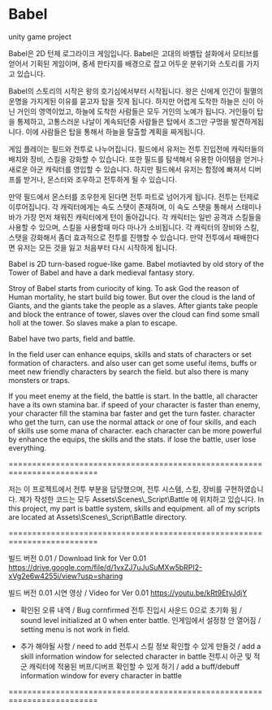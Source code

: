 # Babel
unity game project

Babel은 2D 턴제 로그라이크 게임입니다.
Babel은 고대의 바벨탑 설화에서 모티브를 얻어서 기획된 게임이며, 중세 판타지를 배경으로 잡고 어두운 분위기와 스토리를 가지고 있습니다.

Babel의 스토리의 시작은 왕의 호기심에서부터 시작됩니다. 왕은 신에게 인간이 필멸의 운명을 가지게된 이유를 묻고자 탑을 짓게 됩니다. 하지만 어렵게 도착한 하늘은 신이 아닌 거인의 영역이었고, 하늘에 도착한 사람들은 모두 거인의 노예가 됩니다. 거인들이 탑을 통제하고, 고통스러운 나날이 계속되던중 사람들은 탑에서 조그만 구멍을 발견하게됩니다. 이에 사람들은 탑을 통해서 하늘을 탈출할 계획을 짜게됩니다.

게임 플레이는 필드와 전투로 나누어집니다.
필드에서 유저는 전투 진입전에 캐릭터들의 배치와 장비, 스킬을 강화할 수 있습니다. 또한 필드를 탐색해서 유용한 아이템을 얻거나 새로운 아군 캐릭터를 영입할 수 있습니다.
하지만 필드에서 유저는 함정에 빠져서 디버프를 받거나, 몬스터와 조우하고 전투하게 될 수 있습니다.

만약 필드에서 몬스터를 조우한게 된다면 전투 파트로 넘어가게 됩니다. 전투는 턴제로 이루어집니다. 각 캐릭터에게는 속도 스탯이 존재하며, 이 속도 스탯을 통해서 스태미나 바가 가장 먼저 채워진 캐릭터에게 턴이 돌아갑니다. 각 캐릭터는 일반 공격과 스킬들을 사용할 수 있으며, 스킬을 사용할때 마다 마나가 소비됩니다. 각 캐릭터의 장비와 스킬, 스탯을 강화해서 좀더 효과적으로 전투를 진행할 수 있습니다. 만약 전투에서 패배한다면 유저는 모든 것을 잃고 처음부터 다시 시작하게 됩니다.

Babel is 2D turn-based rogue-like game.
Babel motiavted by old story of the Tower of Babel and have a dark medieval fantasy story.

Stroy of Babel starts from curiocity of king. To ask God the reason of Human mortality, he start build big tower. But over the cloud is the land of Giants, and the giants take the people as a slaves. After giants take people and block the entrance of tower, slaves over the cloud can find some small holl at the tower. So slaves make a plan to escape.

Babel have two parts, field and battle.

In the field user can enhance equips, skills and stats of characters or set formation of characters. and also user can get some useful items, buffs or meet new friendly characters by search the field. but also there is many monsters or traps.

If you meet enemy at the field, the battle is start. In the battle, all character have a its own stamina bar. if speed of your character is faster than enemy, your character fill the stamina bar faster and get the turn faster. character who get the turn, can use the normal attack or one of four skills, and each of skills use some mana of character. each character can be more powerful by enhance the equips, the skills and the stats. if lose the battle, user lose everything.

=========================================================================

저는 이 프로젝트에서 전투 부분을 담당했으며, 전투 시스템, 스킬, 장비를 구현하였습니다. 제가 작성한 코드는 모두 Assets\Scenes\\\_Script\Battle 에 위치하고 있습니다.
In this project, my part is battle system, skills and equipment. all of my scripts are located at Assets\Scenes\\\_Script\Battle directory.

=========================================================================

빌드 버전 0.01 / Download link for Ver 0.01
https://drive.google.com/file/d/1vxZJ7uJuSuMXw5bRPI2-xVg2e6w4255i/view?usp=sharing

빌드 버전 0.01 시연 영상 / Video for Ver 0.01
https://youtu.be/kRt9EtyJdjY

- 확인된 오류 내역 / Bug cornfirmed
전투 진입시 사운드 0으로 초기화 됨 / sound level initialized at 0 when enter battle.
인게임에서 설정창 안 열어짐 / setting menu is not work in field.

- 추가 해야될 사항 / need to add
전투시 스킬 정보 확인할 수 있게 만들것 / add a skill information window for selected character in battle
전투시 아군 및 적군 캐릭터에 적용된 버프/디버프 확인할 수 있게 하기 / add a buff/debuff information window for every character in battle

=========================================================================
